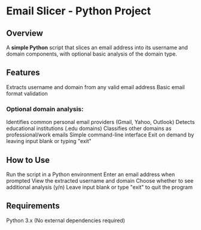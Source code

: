 # Email Slicer - Python Project
## Overview
A **simple Python** script that slices an email address into its username and domain components, with optional basic analysis of the domain type.

## Features

  Extracts username and domain from any valid email address
  Basic email format validation

### Optional domain analysis:

  Identifies common personal email providers (Gmail, Yahoo, Outlook)
  Detects educational institutions (.edu domains)
  Classifies other domains as professional/work emails
  Simple command-line interface
  Exit on demand by leaving input blank or typing "exit"

## How to Use

Run the script in a Python environment
Enter an email address when prompted
View the extracted username and domain
Choose whether to see additional analysis (y/n)
Leave input blank or type "exit" to quit the program

## Requirements
Python 3.x (No external dependencies required)
